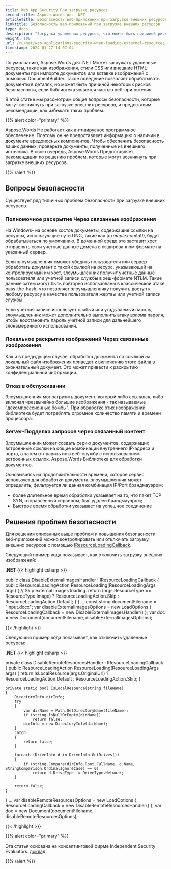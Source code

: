 ```yaml
---
title: Web App Security При загрузке ресурсов
second_title: Aspose.Words для .NET
articleTitle: Безопасность веб-приложений при загрузке внешних ресурсов
linktitle: Безопасность веб-приложений при загрузке внешних ресурсов
type: docs
description: "Загрузка удаленных ресурсов, что может быть причиной рисков безопасности. Взгляд на общие вопросы безопасности и их решения C#."
weight: 100
url: /ru/net/web-applications-security-when-loading-external-resources/
timestamp: 2024-01-27-14-07-04
---
```


По умолчанию, Aspose.Words для .NET Может загружать удаленные ресурсы, такие как изображения, стили CSS или внешние HTML-документы при импорте документов или вставке изображений с помощью DocumentBuilder. Такое поведение позволяет обрабатывать документы в деталях, но может быть причиной некоторых рисков безопасности, если библиотека является частью веб-приложения.

В этой статье мы рассмотрим общие вопросы безопасности, которые могут возникнуть при загрузке внешних ресурсов, и предоставим рекомендации, как избежать таких проблем.

{{% alert color="primary" %}}

Aspose.Words Не работает как антивирусное программное обеспечение. Поэтому он не предоставляет информацию о наличии в документе вредоносных компонентов. Чтобы обеспечить безопасность ваших данных, проверьте документы, полученные из внешнего источника. В свою очередь, Aspose.Words Предоставляет рекомендации по решению проблем, которые могут возникнуть при загрузке внешних ресурсов.

{{% /alert %}}

## Вопросы безопасности

Существует ряд типичных проблем безопасности при загрузке внешних ресурсов.

### Полномочное раскрытие Через связанные изображения

На Windows- на основе хостов документы, содержащие ссылки на ресурсы, использующие пути UNC, такие как *\\example.com\a\b*, будут обрабатываться по умолчанию. В доменной среде это заставит хост отправлять свои учетные данные домена в хэшированном формате на указанный сервер.

Если злоумышленник сможет убедить пользователя или сервер обработать документ с такой ссылкой на ресурс, указывающей на контролируемый им хост, злоумышленник получит учетные данные пользователя или учетной записи службы в хеш-формате NTLM. Такие данные затем могут быть повторно использованы в классической атаке pass-the-hash, что позволяет злоумышленнику получить доступ к любому ресурсу в качестве пользователя жертвы или учетной записи службы.

Если учетная запись использует слабый или угадываемый пароль, злоумышленник может дополнительно выполнить атаку взлома пароля, чтобы восстановить пароль учетной записи для дальнейшего злонамеренного использования.

### Локальное раскрытие изображений Через связанные изображения

Как и в предыдущем случае, обработка документа со ссылкой на локальный файл изображения приведет к включению этого файла в окончательный документ. Это может привести к раскрытию конфиденциальной информации.

### Отказ в обслуживании

Злоумышленник мог загрузить документ, который либо ссылался, либо включал чрезвычайно большие изображения - так называемые "декомпрессионные бомбы". При обработке этих изображений библиотека будет потреблять огромное количество памяти и времени процессора.

### Server-Подделка запросов через связанный контент

Злоумышленник может создать серию документов, содержащих встроенные ссылки на общие комбинации внутреннего IP-адреса и порта, а затем отправить их в веб-службу с использованием встроенных ссылок. Aspose.Words Библиотека для обработки документов.

Основываясь на продолжительности времени, которое сервис использует для обработки документа, злоумышленник может определить, фильтруется ли данная комбинация IP/Port брандмауэром:

- более длительное время обработки указывает на то, что пакет TCP SYN, отправленный сервером, был удален брандмауэром;
- Быстрое время обработки указывает на успешное соединение

## Решения проблем безопасности

Для решения описанных выше проблем и повышения безопасности веб-приложений можно контролировать или отключать загрузку внешних ресурсов с помощью [IResourceLoadingCallback](https://reference.aspose.com/words/net/aspose.words.loading/iresourceloadingcallback/).

Следующий пример кода показывает, как отключить загрузку внешних изображений:

**.NET**
{{< highlight csharp >}}

public class DisableExternalImagesHandler : IResourceLoadingCallback
{
    public ResourceLoadingAction ResourceLoading(ResourceLoadingArgs args)
    {
        // Skip external images loading.
        return (args.ResourceType == ResourceType.Image)
            ? ResourceLoadingAction.Skip
            : ResourceLoadingAction.Default;
    }
}
...
const string documentFilename = "input.docx";
var disableExternalImagesOptions = new LoadOptions
{
    ResourceLoadingCallback = new DisableExternalImagesHandler()
};
var doc = new Document(documentFilename, disableExternalImagesOptions);

{{< /highlight >}}

Следующий пример кода показывает, как отключить удаленные ресурсы:

**.NET**
{{< highlight csharp >}}

private class DisableRemoteResourcesHandler : IResourceLoadingCallback
{
    public ResourceLoadingAction ResourceLoading(ResourceLoadingArgs args)
    {
        return IsLocalResource(args.OriginalUri)
            ? ResourceLoadingAction.Default
            : ResourceLoadingAction.Skip;
    }

    private static bool IsLocalResource(string fileName)
    {
        DirectoryInfo dirInfo;
        try
        {
            var dirName = Path.GetDirectoryName(fileName);
            if (string.IsNullOrEmpty(dirName))
                return false;
            dirInfo = new DirectoryInfo(dirName);
        }
        catch
        {
            return false;
        }
    
        foreach (DriveInfo d in DriveInfo.GetDrives())
        {
            if (string.Compare(dirInfo.Root.FullName, d.Name, StringComparison.OrdinalIgnoreCase) == 0)
                return d.DriveType != DriveType.Network;
        }
    
        return false;
    }
}
...
var disableRemoteResourcesOptions = new LoadOptions
{
    ResourceLoadingCallback = new DisableRemoteResourcesHandler()
};
var doc = new Document(documentFilename, disableRemoteResourcesOptions);

{{< /highlight >}}

{{% alert color="primary" %}}

Эта статья основана на консалтинговой фирме Independent Security Evaluators. [доклад](/words/net/web-applications-security-when-loading-external-resources/ise-aspose-report.pdf).

{{% /alert %}}
